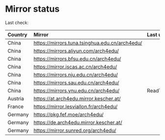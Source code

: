 <script src="./time.js"></script>
# Mirror status
Last check: <script type="text/javascript">localize(1691896579.6678338);</script>

|Country|Mirror|Last update|
|:------|:-----|:----------|
|China|https://mirrors.tuna.tsinghua.edu.cn/arch4edu/|<script type="text/javascript">localize(1691864844);</script>|
|China|https://mirrors.aliyun.com/arch4edu/|<script type="text/javascript">localize(1691821645);</script>|
|China|https://mirrors.bfsu.edu.cn/arch4edu/|<script type="text/javascript">localize(1691864844);</script>|
|China|https://mirror.iscas.ac.cn/arch4edu/|<script type="text/javascript">localize(1691864844);</script>|
|China|https://mirrors.nju.edu.cn/arch4edu/|<script type="text/javascript">localize(1691864844);</script>|
|China|https://mirrors.sau.edu.cn/arch4edu/|<script type="text/javascript">localize(1691864844);</script>|
|China|https://mirrors.ynu.edu.cn/arch4edu/|ReadTimeout|
|Austria|https://at.arch4edu.mirror.kescher.at/|<script type="text/javascript">localize(1691864844);</script>|
|France|https://mirror.lesviallon.fr/arch4edu/|<script type="text/javascript">localize(1691864844);</script>|
|Germany|https://pkg.fef.moe/arch4edu/|<script type="text/javascript">localize(1691864844);</script>|
|Germany|https://de.arch4edu.mirror.kescher.at/|<script type="text/javascript">localize(1691864844);</script>|
|Germany|https://mirror.sunred.org/arch4edu/|<script type="text/javascript">localize(1691864844);</script>|

<script src="./tablefilter/tablefilter.js"></script>
<script src="./table.js"></script>